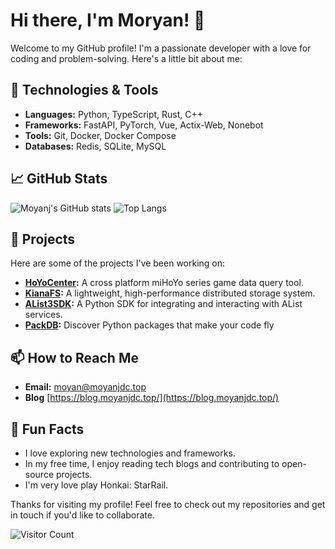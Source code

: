 # Hi there, I'm Moryan! 👋

Welcome to my GitHub profile! I'm a passionate developer with a love for coding and problem-solving. Here's a little bit about me:

## 🔧 Technologies & Tools

- **Languages:** Python, TypeScript, Rust, C++
- **Frameworks:** FastAPI, PyTorch, Vue, Actix-Web, Nonebot
- **Tools:** Git, Docker, Docker Compose
- **Databases:** Redis, SQLite, MySQL

## 📈 GitHub Stats

![Moyanj's GitHub stats](https://github-readme-stats.vercel.app/api?username=moyanj&show_icons=true&theme=radical&count_private=true)
![Top Langs](https://github-readme-stats.vercel.app/api/top-langs/?username=moyanj&layout=compact&hide=html)

## 🚀 Projects

Here are some of the projects I've been working on:

- **[HoYoCenter](https://github.com/moyanj/HoYoCenter):** A cross platform miHoYo series game data query tool.
- **[KianaFS](https://github.com/moyanj/KianaFS):** A lightweight, high-performance distributed storage system.
- **[AList3SDK](https://github.com/moyanj/AList3SDK):** A Python SDK for integrating and interacting with AList services.
- **[PackDB](https://github.com/moyanj/PackDB):** Discover Python packages that make your code fly

## 📫 How to Reach Me

- **Email:** [moyan@moyanjdc.top](mailto:moyan@moyanjdc.top)
- **Blog** [https://blog.moyanjdc.top/](https://blog.moyanjdc.top/)

## 🌟 Fun Facts

- I love exploring new technologies and frameworks.
- In my free time, I enjoy reading tech blogs and contributing to open-source projects.
- I'm very love play Honkai: StarRail.

Thanks for visiting my profile! Feel free to check out my repositories and get in touch if you'd like to collaborate.

![Visitor Count](https://count.moeyy.cn/get/@moyanjdc?theme=gelbooru)
